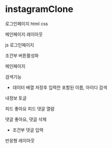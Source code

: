 # instagramClone

로그인페이지 html css

메인페이지 레이아웃


js
로그인페이지

조건부 버튼활성화


메인페이지

검색기능 
- 데이터 배열 저장후 입력란 포함된 이름, 아이디 검색

내정보 토글

피드 좋아요
피드 댓글 열람

댓글 좋아요, 댓글 삭제
- 조건부 댓글 입력

반응형 레이아웃
